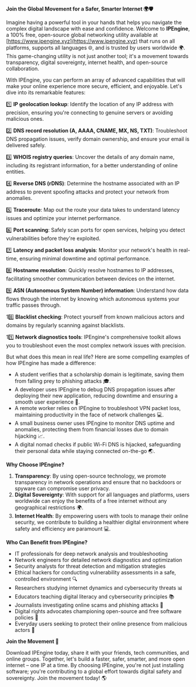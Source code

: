 **Join the Global Movement for a Safer, Smarter Internet 🌍🛡️**

Imagine having a powerful tool in your hands that helps you navigate the complex digital landscape with ease and confidence. Welcome to **IPEngine**, a 100% free, open-source global networking utility available at [https://www.ipengine.xyz](https://www.ipengine.xyz) that runs on all platforms, supports all languages 🌐, and is trusted by users worldwide 🌍. This game-changing utility is not just another tool; it's a movement towards transparency, digital sovereignty, internet health, and open-source collaboration.

With IPEngine, you can perform an array of advanced capabilities that will make your online experience more secure, efficient, and enjoyable. Let's dive into its remarkable features:

1️⃣ **IP geolocation lookup**: Identify the location of any IP address with precision, ensuring you're connecting to genuine servers or avoiding malicious ones.

2️⃣ **DNS record resolution (A, AAAA, CNAME, MX, NS, TXT)**: Troubleshoot DNS propagation issues, verify domain ownership, and ensure your email is delivered safely.

3️⃣ **WHOIS registry queries**: Uncover the details of any domain name, including its registrant information, for a better understanding of online entities.

4️⃣ **Reverse DNS (rDNS)**: Determine the hostname associated with an IP address to prevent spoofing attacks and protect your network from anomalies.

5️⃣ **Traceroute**: Map out the route your data takes to understand latency issues and optimize your internet performance.

6️⃣ **Port scanning**: Safely scan ports for open services, helping you detect vulnerabilities before they're exploited.

7️⃣ **Latency and packet loss analysis**: Monitor your network's health in real-time, ensuring minimal downtime and optimal performance.

8️⃣ **Hostname resolution**: Quickly resolve hostnames to IP addresses, facilitating smoother communication between devices on the internet.

9️⃣ **ASN (Autonomous System Number) information**: Understand how data flows through the internet by knowing which autonomous systems your traffic passes through.

10️⃣ **Blacklist checking**: Protect yourself from known malicious actors and domains by regularly scanning against blacklists.

11️⃣ **Network diagnostics tools**: IPEngine's comprehensive toolkit allows you to troubleshoot even the most complex network issues with precision.

But what does this mean in real life? Here are some compelling examples of how IPEngine has made a difference:

- A student verifies that a scholarship domain is legitimate, saving them from falling prey to phishing attacks 🎓.
- A developer uses IPEngine to debug DNS propagation issues after deploying their new application, reducing downtime and ensuring a smooth user experience 🔧.
- A remote worker relies on IPEngine to troubleshoot VPN packet loss, maintaining productivity in the face of network challenges 💻.
- A small business owner uses IPEngine to monitor DNS uptime and anomalies, protecting them from financial losses due to domain hijacking 📈.
- A digital nomad checks if public Wi-Fi DNS is hijacked, safeguarding their personal data while staying connected on-the-go 🌏.

**Why Choose IPEngine?**

1. **Transparency**: By using open-source technology, we promote transparency in network operations and ensure that no backdoors or spyware can compromise user privacy.
2. **Digital Sovereignty**: With support for all languages and platforms, users worldwide can enjoy the benefits of a free internet without any geographical restrictions 🌍.
3. **Internet Health**: By empowering users with tools to manage their online security, we contribute to building a healthier digital environment where safety and efficiency are paramount 💻.

**Who Can Benefit from IPEngine?**

- IT professionals for deep network analysis and troubleshooting
- Network engineers for detailed network diagnostics and optimization
- Security analysts for threat detection and mitigation strategies
- Ethical hackers for conducting vulnerability assessments in a safe, controlled environment 🔍
- Researchers studying internet dynamics and cybersecurity threats 📊
- Educators teaching digital literacy and cybersecurity principles 📚
- Journalists investigating online scams and phishing attacks 📰
- Digital rights advocates championing open-source and free software policies 🤝
- Everyday users seeking to protect their online presence from malicious actors 👥

**Join the Movement 🚀**

Download IPEngine today, share it with your friends, tech communities, and online groups. Together, let's build a faster, safer, smarter, and more open internet – one IP at a time. By choosing IPEngine, you're not just installing software; you're contributing to a global effort towards digital safety and sovereignty. Join the movement today! 🌎